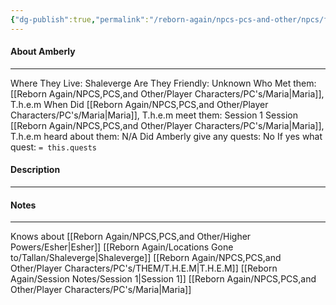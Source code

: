 ```yaml
---
{"dg-publish":true,"permalink":"/reborn-again/npcs-pcs-and-other/npcs/friendly/amberly/"}
---
```



#### About Amberly
---
Where They Live: Shaleverge
Are They Friendly: Unknown
Who Met them: [[Reborn Again/NPCS,PCS,and Other/Player Characters/PC's/Maria\|Maria]], T.h.e.m
When Did [[Reborn Again/NPCS,PCS,and Other/Player Characters/PC's/Maria\|Maria]], T.h.e.m meet them: Session 1
Session [[Reborn Again/NPCS,PCS,and Other/Player Characters/PC's/Maria\|Maria]], T.h.e.m heard about them: N/A
Did Amberly give any quests: No
	If yes what quest: `= this.quests`


#### Description


---

#### Notes
---
Knows about [[Reborn Again/NPCS,PCS,and Other/Higher Powers/Esher\|Esher]]
[[Reborn Again/Locations Gone to/Tallan/Shaleverge\|Shaleverge]]
[[Reborn Again/NPCS,PCS,and Other/Player Characters/PC's/THEM/T.H.E.M\|T.H.E.M]]
[[Reborn Again/Session Notes/Session 1\|Session 1]]
[[Reborn Again/NPCS,PCS,and Other/Player Characters/PC's/Maria\|Maria]]

